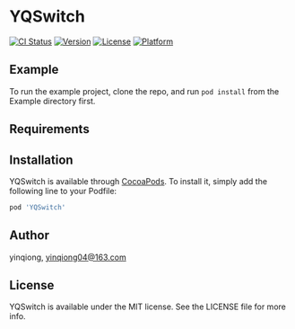 # YQSwitch

[![CI Status](https://img.shields.io/travis/yinqiong/YQSwitch.svg?style=flat)](https://travis-ci.org/yinqiong/YQSwitch)
[![Version](https://img.shields.io/cocoapods/v/YQSwitch.svg?style=flat)](https://cocoapods.org/pods/YQSwitch)
[![License](https://img.shields.io/cocoapods/l/YQSwitch.svg?style=flat)](https://cocoapods.org/pods/YQSwitch)
[![Platform](https://img.shields.io/cocoapods/p/YQSwitch.svg?style=flat)](https://cocoapods.org/pods/YQSwitch)

## Example

To run the example project, clone the repo, and run `pod install` from the Example directory first.

## Requirements

## Installation

YQSwitch is available through [CocoaPods](https://cocoapods.org). To install
it, simply add the following line to your Podfile:

```ruby
pod 'YQSwitch'
```

## Author

yinqiong, yinqiong04@163.com

## License

YQSwitch is available under the MIT license. See the LICENSE file for more info.
